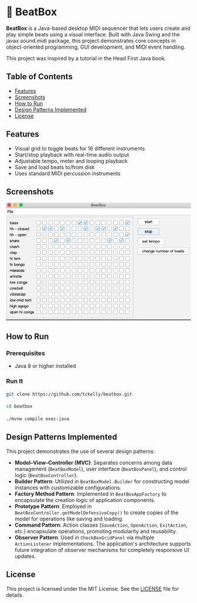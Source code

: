 # 🥁 BeatBox

**BeatBox** is a Java-based desktop MIDI sequencer that lets users create and play simple beats using a visual
interface. Built with Java Swing and the javax.sound.midi package, this project demonstrates core concepts in
object-oriented programming, GUI development, and MIDI event handling.

This project was inspired by a tutorial in the Head First Java book.

## Table of Contents

- [Features](#features)
- [Screenshots](#screenshots)
- [How to Run](#how-to-run)
- [Design Patterns Implemented](#design-patterns-implemented)
- [License](#license)

## Features

- Visual grid to toggle beats for 16 different instruments
- Start/stop playback with real-time audio output
- Adjustable tempo, meter and looping playback
- Save and load beats to/from disk
- Uses standard MIDI percussion instruments

## Screenshots

![Main Interface](images/main_interface.png)

## How to Run

### Prerequisites
- Java 8 or higher installed

### Run It
```bash
git clone https://github.com/tckelly/beatbox.git

cd beatbox

./mvnw compile exec:java
```

## Design Patterns Implemented

This project demonstrates the use of several design patterns:

- **Model–View–Controller (MVC)**: Separates concerns among data management (`BeatBoxModel`), user interface (`BeatBoxPanel`), and control logic (`BeatBoxController`).
- **Builder Pattern**: Utilized in `BeatBoxModel.Builder` for constructing model instances with customizable configurations.
- **Factory Method Pattern**: Implemented in `BeatBoxAppFactory` to encapsulate the creation logic of application components.
- **Prototype Pattern**: Employed in `BeatBoxController.getModelDefensiveCopy()` to create copies of the model for operations like saving and loading.
- **Command Pattern**: Action classes (`SaveAction`, `OpenAction`, `ExitAction`, etc.) encapsulate operations, promoting modularity and reusability.
- **Observer Pattern**: Used in `CheckBoxGridPanel` via multiple `ActionListener` implementations. The application's architecture supports future integration of observer mechanisms for completely responsive UI updates.

## License

This project is licensed under the MIT License. See the [LICENSE](LICENSE) file for details.